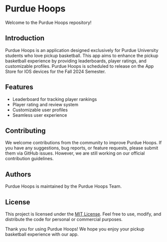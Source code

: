 # Purdue Hoops

Welcome to the Purdue Hoops repository! 

## Introduction

Purdue Hoops is an application designed exclusively for Purdue University students who love pickup basketball. This app aims to enhance the pickup basketball experience by providing leaderboards, player ratings, and customizable profiles. Purdue Hoops is scheduled to release on the App Store for IOS devices for the Fall 2024 Semester.

## Features

- Leaderboard for tracking player rankings
- Player rating and review system
- Customizable user profiles
- Seamless user experience

## Contributing

We welcome contributions from the community to improve Purdue Hoops. If you have any suggestions, bug reports, or feature requests, please submit them via GitHub issues. However, we are still working on our official contribution guidelines.

## Authors

Purdue Hoops is maintained by the Purdue Hoops Team.

## License

This project is licensed under the [MIT License](LICENSE). Feel free to use, modify, and distribute the code for personal or commercial purposes.

Thank you for using Purdue Hoops! We hope you enjoy your pickup basketball experience with our app.